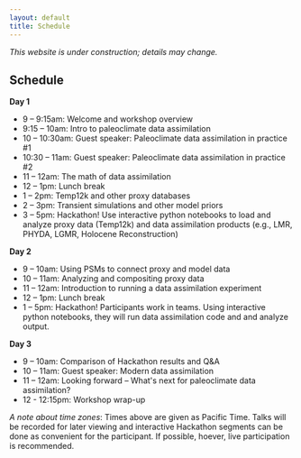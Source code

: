 ```yaml
---
layout: default
title: Schedule
---
```


*This website is under construction; details may change.*

## Schedule

**Day 1**
- 9 – 9:15am: Welcome and workshop overview
- 9:15 – 10am: Intro to paleoclimate data assimilation
- 10 – 10:30am: Guest speaker: Paleoclimate data assimilation in practice #1
- 10:30 – 11am: Guest speaker: Paleoclimate data assimilation in practice #2
- 11 – 12am: The math of data assimilation
- 12 – 1pm: Lunch break
- 1 – 2pm: Temp12k and other proxy databases
- 2 – 3pm: Transient simulations and other model priors
- 3 – 5pm: Hackathon! Use interactive python notebooks to load and analyze proxy data (Temp12k) and data assimilation products (e.g., LMR, PHYDA, LGMR, Holocene Reconstruction)

**Day 2**
- 9 – 10am: Using PSMs to connect proxy and model data
- 10 – 11am: Analyzing and compositing proxy data
- 11 – 12am: Introduction to running a data assimilation experiment
- 12 – 1pm: Lunch break
- 1 – 5pm: Hackathon! Participants work in teams. Using interactive python notebooks, they will run data assimilation code and and analyze output.

**Day 3**
- 9 – 10am: Comparison of Hackathon results and Q&A
- 10 – 11am: Guest speaker: Modern data assimilation
- 11 – 12am: Looking forward – What's next for paleoclimate data assimilation?
- 12 - 12:15pm: Workshop wrap-up

*A note about time zones*: Times above are given as Pacific Time. Talks will be recorded for later viewing and interactive Hackathon segments can be done as convenient for the participant. If possible, hoever, live participation is recommended.
